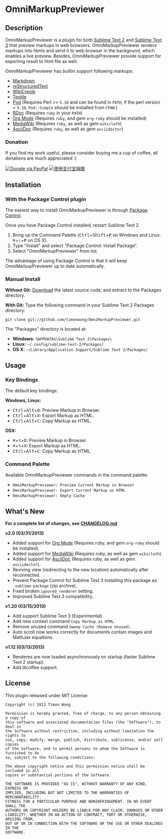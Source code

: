 OmniMarkupPreviewer
===================

Description
-----------

OmniMarkupPreviewer is a plugin for both [Sublime Text 2] and [Sublime Text 3]
that preview markups in web browsers. OmniMarkupPreviewer renders markups into
htmls and send it to web browser in the backgound, which enables a live preview.
Besides, OmniMarkupPreviewer provide support for exporting result to
html file as well.

[Sublime Text 2]: http://www.sublimetext.com/2
[Sublime Text 3]: http://www.sublimetext.com/3

OmniMarkupPreviewer has builtin support following markups:

* [Markdown](http://daringfireball.net/projects/markdown/)
* [reStructuredText](http://docutils.sourceforge.net/rst.html)
* [WikiCreole](http://wikicreole.org/)
* [Textile](http://www.textism.com/tools/textile/)
* [Pod](http://search.cpan.org/dist/perl/pod/perlpod.pod) (Requires Perl >= `5.10`
  and can be found in `PATH`, if the perl version < `5.10`, `Pod::Simple` should be
  installed from `CPAN`.)
* [RDoc](http://rdoc.sourceforge.net/) (Requires `ruby` in your `PATH`)
* [Org Mode](http://orgmode.org) (Requires `ruby`, and gem `org-ruby` should be installed)
* [MediaWiki](http://www.mediawiki.org/) (Requires `ruby`, as well as gem `wikicloth`)
* [AsciiDoc](http://www.methods.co.nz/asciidoc/) (Requires `ruby`, as well as gem `asciidoctor`)


### Donation

If you find my work useful, please consider buying me a cup of coffee, all
donations are much appreciated :)

[![Donate via PayPal](https://dl.dropbox.com/u/2451120/donate-with-paypal.png)](https://www.paypal.com/cgi-bin/webscr?cmd=_s-xclick&hosted_button_id=TD4HF4X2R53NE)
[![使用支付宝捐赠](https://dl.dropbox.com/u/2451120/donate-with-alipay.png)](https://me.alipay.com/timonwong)

Installation
------------

### With the Package Control plugin
The easiest way to install OmniMarkupPreviewer is through [Package Control].

[Package Control]: http://wbond.net/sublime_packages/package_control

Once you have Package Control installed, restart Sublime Text 2.

1. Bring up the Command Palette (<kbd>Ctrl</kbd>+<kbd>Shift</kbd>+<kbd>P</kbd>
   on Windows and Linux. <kbd>⌘</kbd>+<kbd>⇧</kbd>+<kbd>P</kbd> on OS X).
2. Type "Install" and select "Package Control: Install Package".
3. Select "OmniMarkupPreviewer" from list.

The advantage of using Package Control is that it will keep OmniMarkupPreviewer
up to date automatically.


### Manual Install
**Without Git:**
[Download](https://github.com/timonwong/OmniMarkupPreviewer) the latest source
code, and extract to the Packages directory.

**With Git:**
Type the following command in your Sublime Text 2 Packages directory:

`git clone git://github.com/timonwong/OmniMarkupPreviewer.git`

The "Packages" directory is located at:

* **Windows:**  `%APPDATA%\Sublime Text 2\Packages\`
* **Linux:**    `~/.config/sublime-text-2/Packages/`
* **OS X:**     `~/Library/Application Support/Sublime Text 2/Packages/`


Usage
-----

### Key Bindings

The default key bindings:

**Windows, Linux:**

* <kbd>Ctrl</kbd>+<kbd>Alt</kbd>+<kbd>O</kbd>: Preview Markup in Browser.
* <kbd>Ctrl</kbd>+<kbd>Alt</kbd>+<kbd>X</kbd>: Export Markup as HTML.
* <kbd>Ctrl</kbd>+<kbd>Alt</kbd>+<kbd>C</kbd>: Copy Markup as HTML.

**OSX:**

* <kbd>⌘</kbd>+<kbd>⌥</kbd>+<kbd>O</kbd>: Preview Markup in Browser.
* <kbd>⌘</kbd>+<kbd>⌥</kbd>+<kbd>X</kbd>: Export Markup as HTML.
* <kbd>Ctrl</kbd>+<kbd>Alt</kbd>+<kbd>C</kbd>: Copy Markup as HTML.

### Command Palette

Available OmniMarkupPreviewer commands in the command palette:

* `OmniMarkupPreviewer: Preview Current Markup in Browser`
* `OmniMarkupPreviewer: Export Current Markup as HTML`
* `OmniMarkupPreviewer: Empty Cache`


What's New
----------

**For a complete list of changes, see [CHANGELOG.md](./CHANGELOG.md)**

**v2.0 (03/31/2013)**

* Added support for [Org Mode](http://orgmode.org) (Requires ruby, and gem
  `org-ruby` should be installed).
* Added support for [MediaWiki](http://www.mediawiki.org/) (Requires ruby, as
  well as gem `wikicloth`).
* Added support for [AsciiDoc](http://www.methods.co.nz/asciidoc/) (Requires ruby,
  as well as gem `asciidoctor`).
* Reviving view (redirecting to the new location) automatically after reconnected.
* Prevent Package Control for Sublime Text 3 installing this package as
  `.sublime-package` (zip archive).
* Fixed broken `ignored_renderer` setting.
* Improved Sublime Text 3 compatibility.

**v1.20 (03/15/2013)**

* Add support Sublime Text 3 (Experimental).
* Add new context command `Copy Markup as HTML`.
* Remove unused command `Sweep Cache (Remove Unused)`.
* Auto scroll now works correctly for documents contain images and MathJax equations.

**v1.12 (03/13/2013)**

* Renderes are now loaded asynchronously on startup (faster Sublime Text 2 startup).
* Add litcoffee support.


License
-------

This plugin released under MIT License:

    Copyright (c) 2013 Timon Wong

    Permission is hereby granted, free of charge, to any person obtaining a copy of
    this software and associated documentation files (the "Software"), to deal in
    the Software without restriction, including without limitation the rights to
    use, copy, modify, merge, publish, distribute, sublicense, and/or sell copies
    of the Software, and to permit persons to whom the Software is furnished to do
    so, subject to the following conditions:

    The above copyright notice and this permission notice shall be included in all
    copies or substantial portions of the Software.

    THE SOFTWARE IS PROVIDED "AS IS", WITHOUT WARRANTY OF ANY KIND, EXPRESS OR
    IMPLIED, INCLUDING BUT NOT LIMITED TO THE WARRANTIES OF MERCHANTABILITY,
    FITNESS FOR A PARTICULAR PURPOSE AND NONINFRINGEMENT. IN NO EVENT SHALL THE
    AUTHORS OR COPYRIGHT HOLDERS BE LIABLE FOR ANY CLAIM, DAMAGES OR OTHER
    LIABILITY, WHETHER IN AN ACTION OF CONTRACT, TORT OR OTHERWISE, ARISING FROM,
    OUT OF OR IN CONNECTION WITH THE SOFTWARE OR THE USE OR OTHER DEALINGS IN THE
    SOFTWARE.
